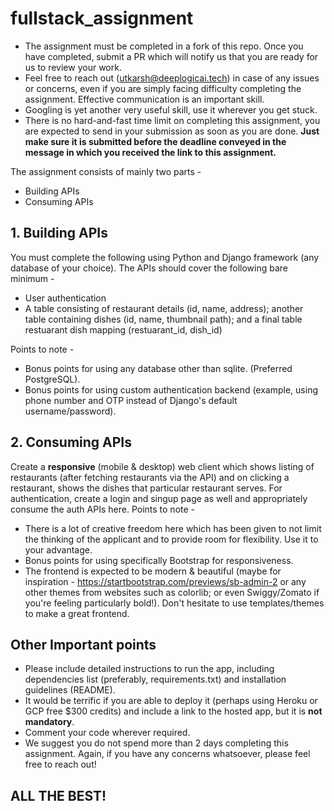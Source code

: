 # fullstack_assignment

- The assignment must be completed in a fork of this repo. Once you have completed, submit a PR which will notify us that you are ready for us to review your work.
- Feel free to reach out (utkarsh@deeplogicai.tech) in case of any issues or concerns, even if you are simply facing difficulty completing the assignment. Effective communication is an important skill.
- Googling is yet another very useful skill, use it wherever you get stuck.
- There is no hard-and-fast time limit on completing this assignment, you are expected to send in your submission as soon as you are done. __Just make sure it is submitted before the deadline conveyed in the message in which you received the link to this assignment.__

The assignment consists of mainly two parts - 
- Building APIs
- Consuming APIs

## 1. Building APIs
You must complete the following using Python and Django framework (any database of your choice). The APIs should cover the following bare minimum - 
- User authentication
- A table consisting of restaurant details (id, name, address); another table containing dishes (id, name, thumbnail path); and a final table restuarant dish mapping (restuarant_id, dish_id)

Points to note -
- Bonus points for using any database other than sqlite. (Preferred PostgreSQL).
- Bonus points for using custom authentication backend (example, using phone number and OTP instead of Django's default username/password).

## 2. Consuming APIs
Create a __responsive__ (mobile & desktop) web client which shows listing of restaurants (after fetching restaurants via the API) and on clicking a restaurant, shows the dishes that particular restaurant serves. For authentication, create a login and singup page as well and appropriately consume the auth APIs here.
Points to note -
- There is a lot of creative freedom here which has been given to not limit the thinking of the applicant and to provide room for flexibility. Use it to your advantage.
- Bonus points for using specifically Bootstrap for responsiveness.
- The frontend is expected to be modern & beautiful (maybe for inspiration - https://startbootstrap.com/previews/sb-admin-2 or any other themes from websites such as colorlib; or even Swiggy/Zomato if you're feeling particularly bold!). Don't hesitate to use templates/themes to make a great frontend.

## Other Important points
- Please include detailed instructions to run the app, including dependencies list (preferably, requirements.txt) and installation guidelines (README). 
- It would be terrific if you are able to deploy it (perhaps using Heroku or GCP free $300 credits) and include a link to the hosted app, but it is __not mandatory__. 
- Comment your code wherever required.
- We suggest you do not spend more than 2 days completing this assignment. Again, if you have any concerns whatsoever, please feel free to reach out!

## ALL THE BEST!
